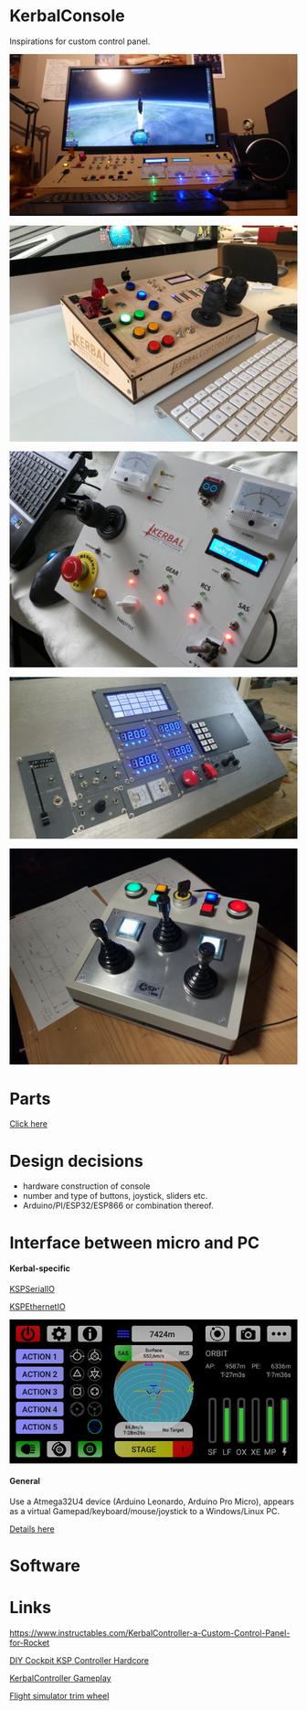 # KerbalConsole

Inspirations for custom control panel.

![Kerbal Console](https://github.com/microcontrollersig/KerbalConsole/raw/main/original.jpg)

![Nicer Kerbal Console](https://github.com/microcontrollersig/KerbalConsole/raw/main/nicekerbalcontroller.jpg)

![Slick Kerbal Console](https://github.com/microcontrollersig/KerbalConsole/raw/main/slick.jpg)

![Modular Kerbal Console](https://github.com/microcontrollersig/KerbalConsole/raw/main/3INZrTm.jpeg)

![Shiny Kerbal Console](https://raw.githubusercontent.com/microcontrollersig/KerbalConsole/main/kspc1000.jpg)

# Parts

[Click here](https://github.com/microcontrollersig/KerbalConsole/tree/main/BOM)

# Design decisions

- hardware construction of console
- number and type of buttons, joystick, sliders etc.
- Arduino/PI/ESP32/ESP866 or combination thereof.

# Interface between micro and PC

#### Kerbal-specific

[KSPSerialIO](https://forum.kerbalspaceprogram.com/index.php?/topic/60281-hardware-plugin-arduino-based-physical-display-serial-port-io-tutorial-24-11-19/)

[KSPEthernetIO](https://forum.kerbalspaceprogram.com/index.php?/topic/191502-ksp-181-kspethernetio-012-android-client-02-beta-ethernet-based-remote-control/)

![KSPEthernetIO Android](https://github.com/microcontrollersig/KerbalConsole/raw/main/kspethernetio.jpg)


#### General

Use a Atmega32U4 device (Arduino Leonardo, Arduino Pro Micro), appears as a virtual Gamepad/keyboard/mouse/joystick to a Windows/Linux PC.

[Details here](https://www.instructables.com/Arduino-LeonardoMicroATMega32u4-As-GamepadGame-Con/)

# Software 


# Links

https://www.instructables.com/KerbalController-a-Custom-Control-Panel-for-Rocket

[DIY Cockpit KSP Controller Hardcore](https://www.youtube.com/watch?v=eBzI0qZArbw)

[KerbalController Gameplay](https://www.youtube.com/watch?v=9oeIzzsnIAE)

[Flight simulator trim wheel](https://www.youtube.com/watch?v=hSsKeeY5NgM&list=PLC66292176B625E2A&index=24)

